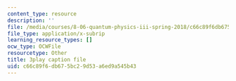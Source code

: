 ```yaml
---
content_type: resource
description: ''
file: /media/courses/8-06-quantum-physics-iii-spring-2018/c66c89f6db675bc29d53a6ed9a545b43_67yCE-yt0T8.vtt
file_type: application/x-subrip
learning_resource_types: []
ocw_type: OCWFile
resourcetype: Other
title: 3play caption file
uid: c66c89f6-db67-5bc2-9d53-a6ed9a545b43
---
```

